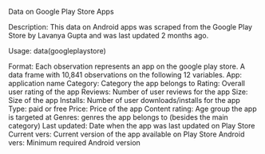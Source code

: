 Data on Google Play Store Apps

Description: 
This data on Android apps was scraped from the Google Play Store by Lavanya Gupta and was last updated 2 months ago.

Usage: 
data(googleplaystore)

Format:
Each observation represents an app on the google play store.
A data frame with 10,841 observations on the following 12 variables.
  App: application name
  Category: Category the app belongs to
  Rating: Overall user rating of the app 
  Reviews: Number of user reviews for the app
  Size: Size of the app 
  Installs: Number of user downloads/installs for the app 
  Type: paid or free
  Price: Price of the app 
  Content rating: Age group the app is targeted at 
  Genres: genres the app belongs to (besides the main category)
  Last updated: Date when the app was last updated on Play Store 
  Current vers: Current version of the app available on Play Store 
  Android vers: Minimum required Android version
